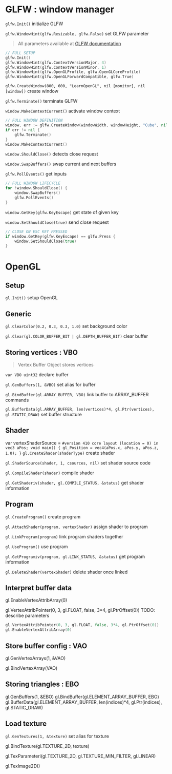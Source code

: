 # GLFW : window manager

`glfw.Init()` initialize GLFW  

`glfw.WindowHint(glfw.Resizable, glfw.False)` set GLFW parameter
> All parameters available at [GLFW documentation](https://www.glfw.org/docs/latest/window.html#window_hints)

```go
// FULL SETUP
glfw.Init()
glfw.WindowHint(glfw.ContextVersionMajor, 4)
glfw.WindowHint(glfw.ContextVersionMinor, 1)
glfw.WindowHint(glfw.OpenGLProfile, glfw.OpenGLCoreProfile)
glfw.WindowHint(glfw.OpenGLForwardCompatible, glfw.True)
```

`glfw.CreateWindow(800, 600, "LearnOpenGL", nil [monitor], nil [window])` create window

`glfw.Terminate()` terminate GLFW

`window.MakeContextCurrent()` activate window context

```go
// FULL WINDOW DEFINITION
window, err := glfw.CreateWindow(windowWidth, windowHeight, "Cube", nil, nil)
if err != nil {
    glfw.Terminate()
}
window.MakeContextCurrent()
```

`window.ShouldClose()` detects close request

`window.SwapBuffers()` swap current and next buffers

`glfw.PollEvents()` get inputs

```go
// FULL WINDOW LIFECYCLE
for !window.ShouldClose() {
    window.SwapBuffers()
    glfw.PollEvents()
}
```

`window.GetKey(glfw.KeyEscape)` get state of given key

`window.SetShouldClose(true)` send close request

```go
// CLOSE ON ESC KEY PRESSED
if window.GetKey(glfw.KeyEscape) == glfw.Press {
    window.SetShouldClose(true)
}
```


# OpenGL

## Setup

`gl.Init()` setup OpenGL

## Generic

`gl.ClearColor(0.2, 0.3, 0.3, 1.0)` set background color

`gl.Clear(gl.COLOR_BUFFER_BIT | gl.DEPTH_BUFFER_BIT)` clear buffer

## Storing vertices : VBO

> Vertex Buffer Object stores vertices

`var VBO uint32` declare buffer

`gl.GenBuffers(1, &VBO)` set alias for buffer

`gl.BindBuffer(gl.ARRAY_BUFFER, VBO)` link buffer to ARRAY_BUFFER commands

`gl.BufferData(gl.ARRAY_BUFFER, len(vertices)*4, gl.Ptr(vertices), gl.STATIC_DRAW)` set buffer structure

## Shader

 var vertexShaderSource = `
    #version 410 core
    layout (location = 0) in vec3 aPos;
    void main()
    {
      gl_Position = vec4(aPos.x, aPos.y, aPos.z, 1.0);
    }
`
`gl.CreateShader(shaderType)` create shader

`gl.ShaderSource(shader, 1, csources, nil)` set shader source code

`gl.CompileShader(shader)` compile shader

`gl.GetShaderiv(shader, gl.COMPILE_STATUS, &status)` get shader information

## Program

`gl.CreateProgram()` create program

`gl.AttachShader(program, vertexShader)` assign shader to program

`gl.LinkProgram(program)` link program shaders together

`gl.UseProgram()` use program

`gl.GetProgramiv(program, gl.LINK_STATUS, &status)` get program information

`gl.DeleteShader(vertexShader)` delete shader once linked

## Interpret buffer data

gl.EnableVertexAttribArray(0)

gl.VertexAttribPointer(0, 3, gl.FLOAT, false, 3*4, gl.PtrOffset(0))
TODO: describe parameters


```go
gl.VertexAttribPointer(0, 3, gl.FLOAT, false, 3*4, gl.PtrOffset(0))
gl.EnableVertexAttribArray(0)
```

## Store buffer config : VAO

gl.GenVertexArrays(1, &VAO)

gl.BindVertexArray(VAO)

## Storing triangles : EBO

gl.GenBuffers(1, &EBO)
gl.BindBuffer(gl.ELEMENT_ARRAY_BUFFER, EBO)
gl.BufferData(gl.ELEMENT_ARRAY_BUFFER, len(indices)*4, gl.Ptr(indices), gl.STATIC_DRAW)

## Load texture

`gl.GenTextures(1, &texture)` set alias for texture

gl.BindTexture(gl.TEXTURE_2D, texture) 

gl.TexParameteri(gl.TEXTURE_2D, gl.TEXTURE_MIN_FILTER, gl.LINEAR)

gl.TexImage2D()




